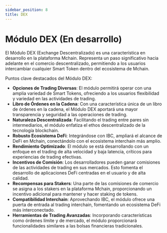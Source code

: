 ```yaml
---
sidebar_position: 8
title: DEX
---
```


# Módulo DEX (En desarrollo)

El Módulo DEX (Exchange Descentralizado) es una característica en desarrollo en la plataforma Mchain. Representa un paso significativo hacia adelante en el comercio descentralizado, permitiendo a los usuarios intercambiar cualquier Smart Token dentro del ecosistema de Mchain.

Puntos clave destacados del Módulo DEX:

- **Opciones de Trading Diversas**: El módulo permitirá operar con una amplia variedad de Smart Tokens, ofreciendo a los usuarios flexibilidad y variedad en las actividades de trading.
- **Libro de Órdenes en la Cadena**: Con una característica única de un libro de órdenes en la cadena, el Módulo DEX aportará una mayor transparencia y seguridad a las operaciones de trading.
- **Naturaleza Descentralizada**: Facilitando el trading entre pares sin intermediarios, el módulo enfatiza el ethos descentralizado de la tecnología blockchain.
- **Robusto Ecosistema DeFi**: Integrándose con IBC, ampliará el alcance de DeFi en Mchain, conectándolo con el ecosistema interchain más amplio.
- **Rendimiento Optimizado**: El módulo se está desarrollando con un enfoque en el trading de alta velocidad y baja latencia, críticos para experiencias de trading efectivas.
- **Incentivos de Comisión**: Los desarrolladores pueden ganar comisiones de las actividades de trading en sus mercados. Esto fomenta el desarrollo de aplicaciones DeFi centradas en el usuario y de alta calidad.
- **Recompensas para Stakers**: Una parte de las comisiones de comercio se asigna a los stakers en la plataforma Mchain, proporcionando un incentivo adicional para mantener y hacer staking de tokens.
- **Compatibilidad Interchain**: Aprovechando IBC, el módulo ofrece una puerta de entrada al trading interchain, fomentando un ecosistema DeFi más interconectado.
- **Herramientas de Trading Avanzadas**: Incorporando características como órdenes límite y de mercado, el módulo proporcionará funcionalidades similares a las bolsas financieras tradicionales.